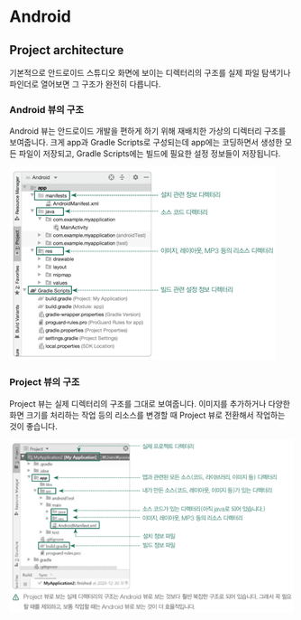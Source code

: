 # Android

## Project architecture

기본적으로 안드로이드 스튜디오 화면에 보이는 디렉터리의 구조를 실제 파일 탐색기나 파인더로 열어보면 그 구조가 완전히 다릅니다. 

### Android 뷰의 구조

Android 뷰는 안드로이드 개발을 편하게 하기 위해 재배치한 가상의 디렉터리 구조를 보여줍니다. 크게 app과 Gradle Scripts로 구성되는데 app에는 코딩하면서 생성한 모든 파일이 저장되고, Gradle Scripts에는 빌드에 필요한 설정 정보들이 저장됩니다.

![image-20211013155256866](README.assets/image-20211013155256866.png)

### Project 뷰의 구조

Project 뷰는 실제 디렉터리의 구조를 그대로 보여줍니다. 이미지를 추가하거나 다양한 화면 크기를 처리하는 작업 등의 리소스를 변경할 때 Project 뷰로 전환해서 작업하는 것이 좋습니다.

![image-20211013155346587](README.assets/image-20211013155346587.png)

